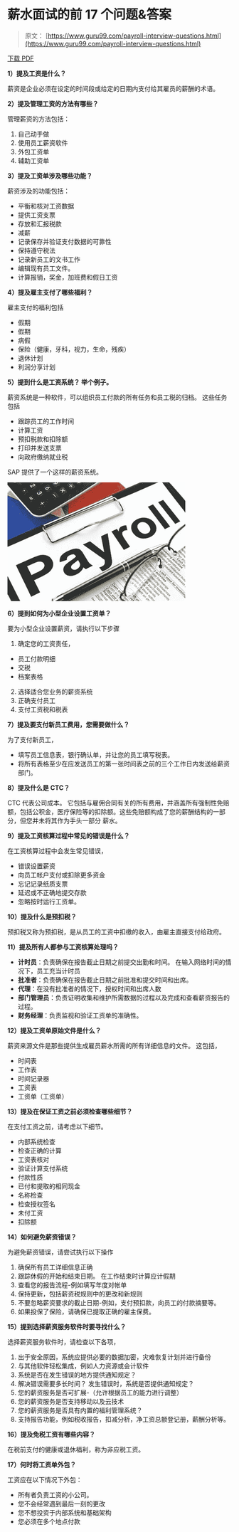 # 薪水面试的前 17 个问题&答案

> 原文： [https://www.guru99.com/payroll-interview-questions.html](https://www.guru99.com/payroll-interview-questions.html)

[下载 PDF](https://www.guru99.com/pdf/payroll-interview-questions.pdf)

**1）提及工资是什么？**

薪资是企业必须在设定的时间段或给定的日期内支付给其雇员的薪酬的术语。

**2）提及管理工资的方法有哪些？**

管理薪资的方法包括：

1.  自己动手做
2.  使用员工薪资软件
3.  外包工资单
4.  辅助工资单

**3）提及工资单涉及哪些功能？**

薪资涉及的功能包括：

*   平衡和核对工资数据
*   提供工资支票
*   存放和汇报税款
*   减薪
*   记录保存并验证支付数据的可靠性
*   保持遵守税法
*   记录新员工的文书工作
*   编辑现有员工文件。
*   计算报销，奖金，加班费和假日工资

**4）提及雇主支付了哪些福利？**

雇主支付的福利包括

*   假期
*   假期
*   病假
*   保险（健康，牙科，视力，生命，残疾）
*   退休计划
*   利润分享计划

**5）提到什么是工资系统？ 举个例子。**

薪资系统是一种软件，可以组织员工付款的所有任务和员工税的归档。 这些任务包括

*   跟踪员工的工作时间
*   计算工资
*   预扣税款和扣除额
*   打印并发送支票
*   向政府缴纳就业税

SAP 提供了一个这样的薪资系统。

![Payroll Interview Questions](img/c91c94536a7144f39345f61581008167.png)

**6）提到如何为小型企业设置工资单？**

要为小型企业设置薪资，请执行以下步骤

1.  确定您的工资责任，

*   员工付款明细
*   交税
*   档案表格

2.  选择适合您业务的薪资系统
3.  正确支付员工
4.  支付工资税和税表

**7）提及要支付新员工费用，您需要做什么？**

为了支付新员工，

*   填写员工信息表，银行确认单，并让您的员工填写税表。
*   将所有表格至少在应发送员工的第一张时间表之前的三个工作日内发送给薪资部门。

**8）提及什么是 CTC？**

CTC 代表公司成本。 它包括与雇佣合同有关的所有费用，并涵盖所有强制性免赔额，包括公积金，医疗保险等的扣除额。这些免赔额构成了您的薪酬结构的一部分，但您并未将其作为手头一部分 薪水。

**9）提及工资核算过程中常见的错误是什么？**

在工资核算过程中会发生常见错误，

*   错误设置薪资
*   向员工帐户支付或扣除更多资金
*   忘记记录纸质支票
*   延迟或不正确地提交存款
*   忽略按时运行工资单。

**10）提及什么是预扣税？**

预扣税又称为预扣税，是从员工的工资中扣缴的收入，由雇主直接支付给政府。

**11）提及所有人都参与工资核算处理吗？**

*   **计时员**：负责确保在报告截止日期之前提交出勤和时间。 在输入网络时间的情况下，员工充当计时员
*   **批准者**：负责确保在报告截止日期之前批准和提交时间和出席。
*   **代理**：在没有批准者的情况下，授权时间和出席人数
*   **部门管理员**：负责证明收集和维护所需数据的过程以及完成和查看薪资报告的过程。
*   **财务经理**：负责监视和验证工资单的准确性。

**12）提及工资单原始文件是什么？**

薪资来源文件是那些提供生成雇员薪水所需的所有详细信息的文件。 这包括，

*   时间表
*   工作表
*   时间记录器
*   工资表
*   工资单（工资单）

**13）提及在保证工资之前必须检查哪些细节？**

在支付工资之前，请考虑以下细节。

*   内部系统检查
*   检查正确的计算
*   工资表核对
*   验证计算支付系统
*   付款性质
*   已付和提取的相同现金
*   名称检查
*   检查授权签名
*   未付工资
*   扣除额

**14）如何避免薪资错误？**

为避免薪资错误，请尝试执行以下操作

1.  确保所有员工详细信息正确
2.  跟踪休假的开始和结束日期。 在工作结束时计算应计假期
3.  查看您的报告流程-例如填写年度对帐单
4.  保持更新，包括薪资税规则中的更改和新规则
5.  不要忽略薪资要求的截止日期-例如，支付预扣款，向员工的付款摘要等。
6.  如果投保了保险，请确保已提取正确的雇主保费。

**15）提到选择薪资服务软件时要寻找什么？**

选择薪资服务软件时，请检查以下各项，

1.  出于安全原因，系统应提供必要的数据加密，灾难恢复计划并进行备份
2.  与其他软件轻松集成，例如人力资源或会计软件
3.  系统是否在发生错误的地方提供通知规定？
4.  解决错误需要多长时间？ 发生错误时，系统是否提供通知规定？
5.  您的薪资服务是否可扩展-（允许根据员工的能力进行调整）
6.  您的薪资服务是否支持移动以及云技术
7.  您的薪资服务是否具有内置的福利管理系统？
8.  支持报告功能，例如税收报告，扣减分析，净工资总额登记册，薪酬分析等。

**16）提及免税工资有哪些内容？**

在税前支付的健康或退休福利，称为非应税工资。

**17）何时将工资单外包？**

工资应在以下情况下外包：

*   所有者负责工资的小公司。
*   您不会经常遇到最后一刻的更改
*   您不想投资于内部系统和基础架构
*   您必须在多个地点付款